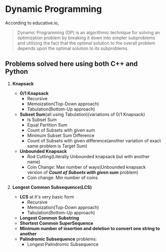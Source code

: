 # Dynamic Programming

According to educative.io,

> Dynamic Programming (DP) is an algorithmic technique for solving an optimization problem by breaking it down into simpler subproblems and utilizing the fact that the optimal solution to the overall problem depends upon the optimal solution to its subproblems.

## Problems solved here using both C++ and Python

1. **Knapsack**
    * **0/1 Knapsack**
        * Recursive
        * Memoization(Top-Down approach)
        * Tabulation(Bottom-Up approach)
    * **Subset Sum**(all using Tabulation)(variations of 0/1 Knapsack)
        * Is Subset Sum
        * Equal Partition Sum
        * Count of Subsets with given sum
        * Minimum Subset Sum Difference
        * Count of Subsets with given difference(another variation of exact same problem is Target Sum)
    * **Unbounded Knapsack**
        * Rod Cutting(Literally Unbounded knapsack but with another name)
        * Coin Change: Max number of ways(Unbounded knapsack version of ***Count of Subsets with given sum*** problem)
        * Coin change: Min number of coins

2. **Longest Common Subsequence(LCS)**
    * **LCS** at it's very basic form
        * Recursive
        * Memoization(Top-Down approach)
        * Tabulation(Bottom-Up approach)
    * **Longest Common Substring**
    * **Shortest Common SuperSequence**
    * **Minimum number of insertion and deletion to convert one string to another**
    * **Palindromic Subsequence** problems:
        * Longest Palindromic Subsequence
